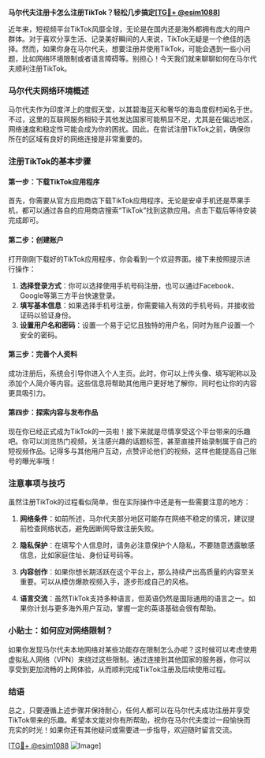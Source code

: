 **马尔代夫注册卡怎么注册TikTok？轻松几步搞定[[TG💪+ @esim1088](https://t.me/s/esim1088)]**

近年来，短视频平台TikTok风靡全球，无论是在国内还是海外都拥有庞大的用户群体。对于喜欢分享生活、记录美好瞬间的人来说，TikTok无疑是一个绝佳的选择。然而，如果你身在马尔代夫，想要注册并使用TikTok，可能会遇到一些小问题，比如网络环境限制或者语言障碍等。别担心！今天我们就来聊聊如何在马尔代夫顺利注册TikTok。

### 马尔代夫网络环境概述

马尔代夫作为印度洋上的度假天堂，以其碧海蓝天和奢华的海岛度假村闻名于世。不过，这里的互联网服务相较于其他发达国家可能稍显不足，尤其是在偏远地区，网络速度和稳定性可能会成为你的困扰。因此，在尝试注册TikTok之前，确保你所在的区域有良好的网络连接是非常重要的。

### 注册TikTok的基本步骤

#### 第一步：下载TikTok应用程序
首先，你需要从官方应用商店下载TikTok应用程序。无论是安卓手机还是苹果手机，都可以通过各自的应用商店搜索“TikTok”找到这款应用。点击下载后等待安装完成即可。

#### 第二步：创建账户
打开刚刚下载好的TikTok应用程序，你会看到一个欢迎界面。接下来按照提示进行操作：

1. **选择登录方式**：你可以选择使用手机号码注册，也可以通过Facebook、Google等第三方平台快速登录。
2. **填写基本信息**：如果选择手机号注册，你需要输入有效的手机号码，并接收验证码以验证身份。
3. **设置用户名和密码**：设置一个易于记忆且独特的用户名，同时为账户设置一个安全的密码。

#### 第三步：完善个人资料
成功注册后，系统会引导你进入个人主页。此时，你可以上传头像、填写昵称以及添加个人简介等内容。这些信息将帮助其他用户更好地了解你，同时也让你的内容更具吸引力。

#### 第四步：探索内容与发布作品
现在你已经正式成为TikTok的一员啦！接下来就是尽情享受这个平台带来的乐趣吧。你可以浏览热门视频，关注感兴趣的话题标签，甚至直接开始录制属于自己的短视频作品。记得多与其他用户互动，点赞评论他们的视频，这样也能提高自己账号的曝光率哦！

### 注意事项与技巧

虽然注册TikTok的过程看似简单，但在实际操作中还是有一些需要注意的地方：

1. **网络条件**：如前所述，马尔代夫部分地区可能存在网络不稳定的情况，建议提前检查网络状态，避免因断网导致注册失败。
   
2. **隐私保护**：在填写个人信息时，请务必注意保护个人隐私，不要随意透露敏感信息，比如家庭住址、身份证号码等。

3. **内容创作**：如果你想长期活跃在这个平台上，那么持续产出高质量的内容至关重要。可以从模仿爆款视频入手，逐步形成自己的风格。

4. **语言交流**：虽然TikTok支持多种语言，但英语仍然是国际通用的语言之一。如果你计划与更多海外用户互动，掌握一定的英语基础会很有帮助。

### 小贴士：如何应对网络限制？

如果你发现马尔代夫本地网络对某些功能存在限制怎么办呢？这时候可以考虑使用虚拟私人网络（VPN）来绕过这些限制。通过连接到其他国家的服务器，你可以享受到更加流畅的上网体验，从而顺利完成TikTok注册及后续使用过程。

### 结语

总之，只要遵循上述步骤并保持耐心，任何人都可以在马尔代夫成功注册并享受TikTok带来的乐趣。希望本文能对你有所帮助，祝你在马尔代夫度过一段愉快而充实的时光！如果你还有其他疑问或需要进一步指导，欢迎随时留言交流。

[[TG💪+ @esim1088](https://t.me/s/esim1088) ![Image](https://i.postimg.cc/4NQfJmqS/Snipaste-2025-05-13-00-14-12.png)]